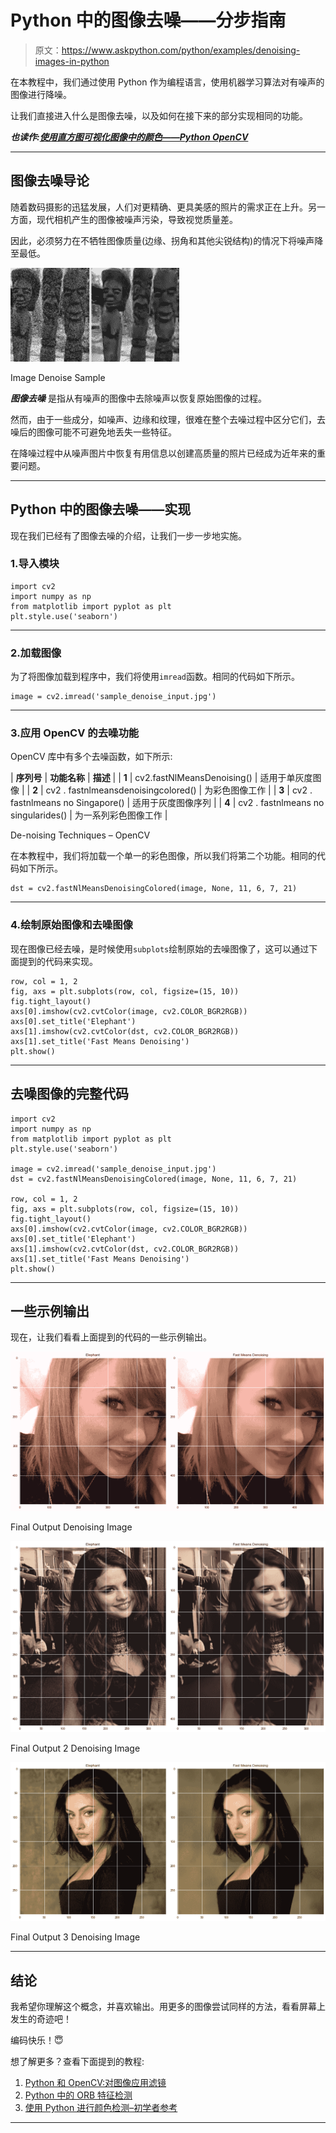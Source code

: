# Python 中的图像去噪——分步指南

> 原文：<https://www.askpython.com/python/examples/denoising-images-in-python>

在本教程中，我们通过使用 Python 作为编程语言，使用机器学习算法对有噪声的图像进行降噪。

让我们直接进入什么是图像去噪，以及如何在接下来的部分实现相同的功能。

***也读作:[使用直方图可视化图像中的颜色——Python OpenCV](https://www.askpython.com/python/visualizing-colors-in-images)***

* * *

## 图像去噪导论

随着数码摄影的迅猛发展，人们对更精确、更具美感的照片的需求正在上升。另一方面，现代相机产生的图像被噪声污染，导致视觉质量差。

因此，必须努力在不牺牲图像质量(边缘、拐角和其他尖锐结构)的情况下将噪声降至最低。

![Image Denoise Sample](img/143c2b7eb9174526c64e9f250dae33bb.png)

Image Denoise Sample

***图像去噪*** 是指从有噪声的图像中去除噪声以恢复原始图像的过程。

然而，由于一些成分，如噪声、边缘和纹理，很难在整个去噪过程中区分它们，去噪后的图像可能不可避免地丢失一些特征。

在降噪过程中从噪声图片中恢复有用信息以创建高质量的照片已经成为近年来的重要问题。

* * *

## Python 中的图像去噪——实现

现在我们已经有了图像去噪的介绍，让我们一步一步地实施。

### 1.导入模块

```
import cv2
import numpy as np
from matplotlib import pyplot as plt
plt.style.use('seaborn')

```

* * *

### 2.加载图像

为了将图像加载到程序中，我们将使用`imread`函数。相同的代码如下所示。

```
image = cv2.imread('sample_denoise_input.jpg')

```

* * *

### 3.应用 OpenCV 的去噪功能

OpenCV 库中有多个去噪函数，如下所示:

| **序列号** | **功能名称** | **描述** |
| **1** | cv2.fastNlMeansDenoising() | 适用于单灰度图像 |
| **2** | cv2 . fastnlmeansdenoisingcolored() | 为彩色图像工作 |
| **3** | cv2 . fastnlmeans no Singapore() | 适用于灰度图像序列 |
| **4** | cv2 . fastnlmeans no singularides() | 为一系列彩色图像工作 |

De-noising Techniques – OpenCV

在本教程中，我们将加载一个单一的彩色图像，所以我们将第二个功能。相同的代码如下所示。

```
dst = cv2.fastNlMeansDenoisingColored(image, None, 11, 6, 7, 21)

```

* * *

### 4.绘制原始图像和去噪图像

现在图像已经去噪，是时候使用`subplots`绘制原始的去噪图像了，这可以通过下面提到的代码来实现。

```
row, col = 1, 2
fig, axs = plt.subplots(row, col, figsize=(15, 10))
fig.tight_layout()
axs[0].imshow(cv2.cvtColor(image, cv2.COLOR_BGR2RGB))
axs[0].set_title('Elephant')
axs[1].imshow(cv2.cvtColor(dst, cv2.COLOR_BGR2RGB))
axs[1].set_title('Fast Means Denoising')
plt.show()

```

* * *

## 去噪图像的完整代码

```
import cv2
import numpy as np
from matplotlib import pyplot as plt
plt.style.use('seaborn')

image = cv2.imread('sample_denoise_input.jpg')
dst = cv2.fastNlMeansDenoisingColored(image, None, 11, 6, 7, 21)

row, col = 1, 2
fig, axs = plt.subplots(row, col, figsize=(15, 10))
fig.tight_layout()
axs[0].imshow(cv2.cvtColor(image, cv2.COLOR_BGR2RGB))
axs[0].set_title('Elephant')
axs[1].imshow(cv2.cvtColor(dst, cv2.COLOR_BGR2RGB))
axs[1].set_title('Fast Means Denoising')
plt.show()

```

* * *

## 一些示例输出

现在，让我们看看上面提到的代码的一些示例输出。

![Final Output Denoising Image](img/a0a7e8b5bb9bd1bfbdba41bfb807981c.png)

Final Output Denoising Image

![Final Output 2 Denoising Image](img/f913b5eaa4febc13ee94244dab570a2b.png)

Final Output 2 Denoising Image

![Final Output 3 Denoising Image](img/64b6050e8285268e9c76b18993580090.png)

Final Output 3 Denoising Image

* * *

## 结论

我希望你理解这个概念，并喜欢输出。用更多的图像尝试同样的方法，看看屏幕上发生的奇迹吧！

编码快乐！😇

想了解更多？查看下面提到的教程:

1.  [Python 和 OpenCV:对图像应用滤镜](https://www.askpython.com/python/examples/filters-to-images)
2.  [Python 中的 ORB 特征检测](https://www.askpython.com/python/examples/orb-feature-detection)
3.  [使用 Python 进行颜色检测–初学者参考](https://www.askpython.com/python/examples/color-detection)

* * *